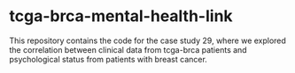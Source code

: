 # tcga-brca-mental-health-link
This repository contains the code for the case study 29, where we explored the correlation between clinical data from tcga-brca patients and psychological status from patients with breast cancer.
